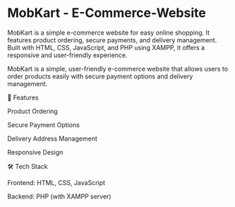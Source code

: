 # MobKart - E-Commerce-Website
MobKart is a simple e-commerce website for easy online shopping. It features product ordering, secure payments, and delivery management. Built with HTML, CSS, JavaScript, and PHP using XAMPP, it offers a responsive and user-friendly experience.

MobKart is a simple, user-friendly e-commerce website that allows users to order products easily with secure payment options and delivery management.

🚀 Features

Product Ordering

Secure Payment Options

Delivery Address Management

Responsive Design

🛠️ Tech Stack

Frontend: HTML, CSS, JavaScript

Backend: PHP (with XAMPP server)
